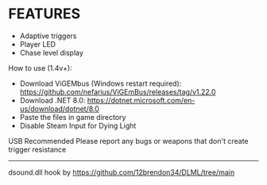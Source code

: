 # FEATURES
- Adaptive triggers
- Player LED
- Chase level display

How to use (1.4v+):
- Download ViGEMbus (Windows restart required): https://github.com/nefarius/ViGEmBus/releases/tag/v1.22.0
- Download .NET 8.0: https://dotnet.microsoft.com/en-us/download/dotnet/8.0
- Paste the files in game directory
- Disable Steam Input for Dying Light

USB Recommended
Please report any bugs or weapons that don't create trigger resistance

---

dsound.dll hook by https://github.com/12brendon34/DLML/tree/main
